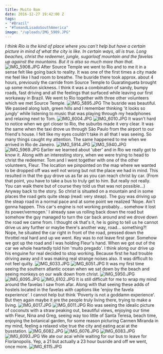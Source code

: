 ```yaml
---
title: Muito Bom
date: 2016-12-27 19:42:00 Z
tags:
- "#Brazil"
- "#TomandLisadoSouthAmerica"
image: "/uploads/IMG_5909.JPG"
---
```


*I think Rio is the kind of place where you can't help but have a certain picture in mind of what the city is like. In certain ways, all is true. Long beaches, christ the redeemer, jungle, sugarloaf mountain and the favelas up against the mountains. But it is also so much more than that.*<!--more-->
![IMG_5908.JPG](/uploads/IMG_5908.JPG)
After Source Temple we went to Rio and to me it in a sense felt like going back to reality. It was one of the first times a city made me feel like I had room to breathe. The busride there took approx. about 4 hours, previously the carride from Source Temple to Guaratingueta brought up some motion sickness. I think it was a combination of sandy, bumpy roads, fast driving and all the feelings that surfaced while leaving our first workaway in Brazil. We went to Rio together with three other volunteers which we met Source Temple.
![IMG_5895.JPG](/uploads/IMG_5895.JPG)
The busride was beautiful. We passed along lush, green hills and I remember thinking 'it looks so jungly' while listening to music that was playing through my headphones and relaxing next to Tom.
![IMG_6004.JPG](/uploads/IMG_6004.JPG)
![IMG_6010.JPG](/uploads/IMG_6010.JPG)
It wasn't hard to notice when we got closer to Rio, the suburbs made it very clear. It was the same when the taxi drove us through São Paulo from the airport to our friend's house. I felt like my eyes couldn't take in all that I was seeing. So many things caught my attention. The same happened to me when we arrived in Rio de Janeiro.
![IMG_5914.JPG](/uploads/IMG_5914.JPG)
![IMG_5940.JPG](/uploads/IMG_5940.JPG)
![IMG_5969.JPG](/uploads/IMG_5969.JPG)
Earlier we learned about 'uber' and in Rio we really got to know it. Along with an interesting story, when we were trying to head to christ the redeemer. Tom and I went together with one of the other volunteers, Fleur. The location we pinpointed on the map where we wanted to be dropped off was well not wrong but not the place we had in mind. This resulted in that the guy drove us as far as you can reach christ by car. (From that point, you have to take a bus to truly get to him. But really not really. You can walk there but of course they told us that was not possible...) Anyway back to the story. So christ is situated on a mountain and in some places the road gets quite steap (read: very steap). The guy was driving up the steap road in a normal pace and at some point we realized 'Nope. Ain't gonna happen. This car's engine is not working probably... somehow it lost its power/vermogen.' I already saw us rolling back down the road but somehow the guy managed to turn the car back around and we drove down the road we came from. I thought ok that's it, he is going to tell us he cannot drive us any further or maybe there's another way, road... something?! Nope, he situated the car right in front of the road, pressed down the throttel real hard and up we went. Key was to not leave first gear. Somehow we got up the road and I was holding Fleur's hand. When we got out of the car we whole heartedly told him 'muito pregado'. I think along our drive up his enguine for real decided to stop working. Because first he had trouble driving away and it was making real strange noises also. It was difficult to not feel quilty.
![IMG_6033.JPG](/uploads/IMG_6033.JPG)
![IMG_6051.JPG](/uploads/IMG_6051.JPG)
It was my first time seeing the southern atlantic ocean when we sat down by the beach and seeing monkeys on our walk down from christ.
![IMG_5950.JPG](/uploads/IMG_5950.JPG)
![IMG_6095.JPG](/uploads/IMG_6095.JPG)
![IMG_6102.JPG](/uploads/IMG_6102.JPG)
It is still difficult for me to wrap my mind around the favelas I saw from afar. Along with that seeing these adds of hostels located in the favelas with captions like 'enjoy the favela experience'. I cannot help but think 'Poverty is not a goddamn experience'. But then again maybe it are the people truly living there, trying to make a living.
![IMG_6017.JPG](/uploads/IMG_6017.JPG)
![IMG_6011.JPG](/uploads/IMG_6011.JPG)
Rio was seeing the idealic picture of coconuts with a straw peaking out, beautiful views, enjoying our time with Fleur, Nina and Greg, seeing way too little  of Santa Teresa, beach time, enjoying the botanical garden, for some reason picturing Carmen Miranda in my mind, feeling a relaxed vibe true the city and eating acai at the busstation.
![IMG_6082.JPG](/uploads/IMG_6082.JPG)
![IMG_6076.JPG](/uploads/IMG_6076.JPG)
![IMG_6083.JPG](/uploads/IMG_6083.JPG)
![IMG_6093.JPG](/uploads/IMG_6093.JPG)
We ate our acai while waiting for our bus to leave for Florianopolis. Yep, a 21 but actually a 23 hour busride and off we went, once more.
![IMG_6115.JPG](/uploads/IMG_6115.JPG)